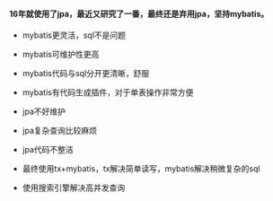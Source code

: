 #### 16年就使用了jpa，最近又研究了一番，最终还是弃用jpa，坚持mybatis。

- mybatis更灵活，sql不是问题
- mybatis可维护性更高
- mybatis代码与sql分开更清晰，舒服
- mybatis有代码生成插件，对于单表操作非常方便

- jpa不好维护
- jpa复杂查询比较麻烦
- jpa代码不整洁

- 最终使用tx+mybatis，tx解决简单读写，mybatis解决稍微复杂的sql
- 使用搜索引擎解决高并发查询
